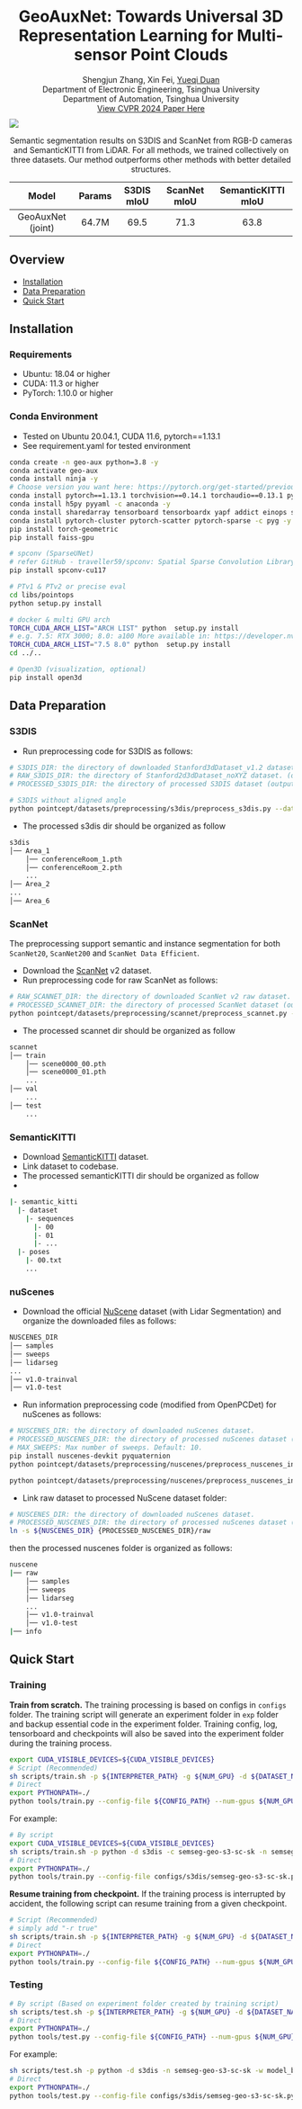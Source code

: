 <h1 align="center">GeoAuxNet: Towards Universal 3D Representation Learning for Multi-sensor Point Clouds</h1>

<div align='center'>
Shengjun Zhang, Xin Fei, <a href='https://duanyueqi.github.io/'>Yueqi Duan</a>
</div>
<div align='center'>
Department of Electronic Engineering, Tsinghua University
</div>
<div align='center'>
Department of Automation, Tsinghua University
</div>

<div align='center'>
<a href="https://arxiv.org/pdf/2403.19220.pdf">View CVPR 2024 Paper Here</a>
</div>

<div id='result image' style='margin-top: 10px'>
<img src='figure/visual_result.png'>
<p align='center'>Semantic segmentation results on S3DIS and ScanNet from RGB-D cameras and SemanticKITTI from LiDAR. For
all methods, we trained collectively on three datasets. Our method outperforms other methods with better detailed structures.</p>
</div>

<div style="width: 100%; text-align: center;" align='center'>
    <table style="margin: 0 auto;">
        <thead>
            <tr>
                <th style="text-align: center;">Model</th>
                <th style="text-align: center;">Params</th>
                <th style="text-align: center;">S3DIS mIoU</th>
                <th style="text-align: center;">ScanNet mIoU</th>
                <th style="text-align: center;">SemanticKITTI mIoU</th>
            </tr>
        </thead>
        <tbody>
            <tr>
                <td style="text-align: center;">GeoAuxNet (joint)</td>
                <td style="text-align: center;">64.7M</td>
                <td style="text-align: center;">69.5</td>
                <td style="text-align: center;">71.3</td>
                <td style="text-align: center;">63.8</td>
            </tr>
        </tbody>
    </table>
</div>


## Overview
- [Installation](#installation)
- [Data Preparation](#data-preparation)
- [Quick Start](#quick-start)

## Installation

### Requirements
- Ubuntu: 18.04 or higher
- CUDA: 11.3 or higher
- PyTorch: 1.10.0 or higher

### Conda Environment
- Tested on Ubuntu 20.04.1, CUDA 11.6, pytorch==1.13.1
- See requirement.yaml for tested environment

```bash
conda create -n geo-aux python=3.8 -y
conda activate geo-aux
conda install ninja -y
# Choose version you want here: https://pytorch.org/get-started/previous-versions/
conda install pytorch==1.13.1 torchvision==0.14.1 torchaudio==0.13.1 pytorch-cuda=11.7 -c pytorch -c nvidia
conda install h5py pyyaml -c anaconda -y
conda install sharedarray tensorboard tensorboardx yapf addict einops scipy plyfile termcolor timm -c conda-forge -y
conda install pytorch-cluster pytorch-scatter pytorch-sparse -c pyg -y
pip install torch-geometric
pip install faiss-gpu

# spconv (SparseUNet)
# refer GitHub - traveller59/spconv: Spatial Sparse Convolution Library
pip install spconv-cu117

# PTv1 & PTv2 or precise eval
cd libs/pointops
python setup.py install

# docker & multi GPU arch
TORCH_CUDA_ARCH_LIST="ARCH LIST" python  setup.py install
# e.g. 7.5: RTX 3000; 8.0: a100 More available in: https://developer.nvidia.com/cuda-gpus
TORCH_CUDA_ARCH_LIST="7.5 8.0" python  setup.py install
cd ../..

# Open3D (visualization, optional)
pip install open3d
```

## Data Preparation

### S3DIS
- Run preprocessing code for S3DIS as follows:

```bash
# S3DIS_DIR: the directory of downloaded Stanford3dDataset_v1.2 dataset.
# RAW_S3DIS_DIR: the directory of Stanford2d3dDataset_noXYZ dataset. (optional, for parsing normal)
# PROCESSED_S3DIS_DIR: the directory of processed S3DIS dataset (output dir).

# S3DIS without aligned angle
python pointcept/datasets/preprocessing/s3dis/preprocess_s3dis.py --dataset_root ${S3DIS_DIR} --output_root ${PROCESSED_S3DIS_DIR}
```
- The processed s3dis dir should be organized as follow
```bash
s3dis
│── Area_1
    │── conferenceRoom_1.pth
    │── conferenceRoom_2.pth
    ...
│── Area_2
...
│── Area_6
```

### ScanNet

The preprocessing support semantic and instance segmentation for both `ScanNet20`, `ScanNet200` and `ScanNet Data Efficient`.

- Download the [ScanNet](http://www.scan-net.org/) v2 dataset.
- Run preprocessing code for raw ScanNet as follows:

```bash
# RAW_SCANNET_DIR: the directory of downloaded ScanNet v2 raw dataset.
# PROCESSED_SCANNET_DIR: the directory of processed ScanNet dataset (output dir).
python pointcept/datasets/preprocessing/scannet/preprocess_scannet.py --dataset_root ${RAW_SCANNET_DIR} --output_root ${PROCESSED_SCANNET_DIR}
```

- The processed scannet dir should be organized as follow
```bash
scannet
│── train
    │── scene0000_00.pth
    │── scene0000_01.pth
    ...
│── val
    ...
│── test
    ...
```


### SemanticKITTI
- Download [SemanticKITTI](http://www.semantic-kitti.org/dataset.html#download) dataset.
- Link dataset to codebase.
- The processed semanticKITTI dir should be organized as follow
- 
```bash
|- semantic_kitti
  |- dataset
    |- sequences
      |- 00
      |- 01
      |- ...
  |- poses
    |- 00.txt
    ...
```

### nuScenes
- Download the official [NuScene](https://www.nuscenes.org/nuscenes#download) dataset (with Lidar Segmentation) and organize the downloaded files as follows:
```bash
NUSCENES_DIR
│── samples
│── sweeps
│── lidarseg
...
│── v1.0-trainval 
│── v1.0-test
```
- Run information preprocessing code (modified from OpenPCDet) for nuScenes as follows:
```bash
# NUSCENES_DIR: the directory of downloaded nuScenes dataset.
# PROCESSED_NUSCENES_DIR: the directory of processed nuScenes dataset (output dir).
# MAX_SWEEPS: Max number of sweeps. Default: 10.
pip install nuscenes-devkit pyquaternion
python pointcept/datasets/preprocessing/nuscenes/preprocess_nuscenes_info.py --dataset_root ${NUSCENES_DIR} --output_root ${PROCESSED_NUSCENES_DIR} --max_sweeps ${MAX_SWEEPS} --with_camera

python pointcept/datasets/preprocessing/nuscenes/preprocess_nuscenes_info.py --dataset_root data/nuscenes --output_root data/preprocess_nuscenes --max_sweeps 10 --with_camera
```
- Link raw dataset to processed NuScene dataset folder:
```bash
# NUSCENES_DIR: the directory of downloaded nuScenes dataset.
# PROCESSED_NUSCENES_DIR: the directory of processed nuScenes dataset (output dir).
ln -s ${NUSCENES_DIR} {PROCESSED_NUSCENES_DIR}/raw
```
then the processed nuscenes folder is organized as follows:
```bash
nuscene
|── raw
    │── samples
    │── sweeps
    │── lidarseg
    ...
    │── v1.0-trainval
    │── v1.0-test
|── info
```

## Quick Start
### Training
**Train from scratch.** The training processing is based on configs in `configs` folder. 
The training script will generate an experiment folder in `exp` folder and backup essential code in the experiment folder.
Training config, log, tensorboard and checkpoints will also be saved into the experiment folder during the training process.
```bash
export CUDA_VISIBLE_DEVICES=${CUDA_VISIBLE_DEVICES}
# Script (Recommended)
sh scripts/train.sh -p ${INTERPRETER_PATH} -g ${NUM_GPU} -d ${DATASET_NAME} -c ${CONFIG_NAME} -n ${EXP_NAME}
# Direct
export PYTHONPATH=./
python tools/train.py --config-file ${CONFIG_PATH} --num-gpus ${NUM_GPU} --options save_path=${SAVE_PATH}
```

For example:
```bash
# By script
export CUDA_VISIBLE_DEVICES=${CUDA_VISIBLE_DEVICES}
sh scripts/train.sh -p python -d s3dis -c semseg-geo-s3-sc-sk -n semseg-geo-s3-sc-sk -g 4
# Direct
export PYTHONPATH=./
python tools/train.py --config-file configs/s3dis/semseg-geo-s3-sc-sk.py --num-gpus 4 --options save_path=exp/s3dis/semseg-geo-s3-sc-sk resume=True
```

**Resume training from checkpoint.** If the training process is interrupted by accident, the following script can resume training from a given checkpoint.
```bash
# Script (Recommended)
# simply add "-r true"
sh scripts/train.sh -p ${INTERPRETER_PATH} -g ${NUM_GPU} -d ${DATASET_NAME} -c ${CONFIG_NAME} -n ${EXP_NAME} -r true
# Direct
export PYTHONPATH=./
python tools/train.py --config-file ${CONFIG_PATH} --num-gpus ${NUM_GPU} --options save_path=${SAVE_PATH} resume=True weight=${CHECKPOINT_PATH}
```

### Testing

```bash
# By script (Based on experiment folder created by training script)
sh scripts/test.sh -p ${INTERPRETER_PATH} -g ${NUM_GPU} -d ${DATASET_NAME} -n ${EXP_NAME} -w ${CHECKPOINT_NAME}
# Direct
export PYTHONPATH=./
python tools/test.py --config-file ${CONFIG_PATH} --num-gpus ${NUM_GPU} --options save_path=${SAVE_PATH} weight=${CHECKPOINT_PATH}
```
For example:
```bash
sh scripts/test.sh -p python -d s3dis -n semseg-geo-s3-sc-sk -w model_best -g 1
# Direct
export PYTHONPATH=./
python tools/test.py --config-file configs/s3dis/semseg-geo-s3-sc-sk.py --options save_path=exp/s3dis/semseg-geo-s3-sc-sk weight=exp/s3dis/semseg-geo-s3-sc-sk/model/model_best.pth --num-gpus 1
```
